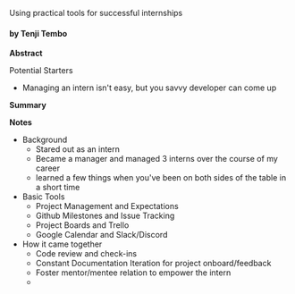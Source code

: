 Using practical tools for successful internships

#### by Tenji Tembo

**Abstract**

Potential Starters
- Managing an intern isn't easy, but you savvy developer can come up

**Summary**

**Notes**

- Background
  - Stared out as an intern
  - Became a manager and managed 3 interns over the course of my career
  - learned a few things when you've been on both sides of the table in a short time
- Basic Tools
  - Project Management and Expectations
  - Github Milestones and Issue Tracking
  - Project Boards and Trello
  - Google Calendar and Slack/Discord
- How it came together
  - Code review and check-ins
  - Constant Documentation Iteration for project onboard/feedback
  - Foster mentor/mentee relation to empower the intern
  -
